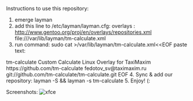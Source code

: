 Instructions to use this repository:
1. emerge layman
2. add this line to /etc/layman/layman.cfg:
  overlays  : http://www.gentoo.org/proj/en/overlays/repositories.xml
              file:///var/lib/layman/tm-calculate.xml
3. run command: sudo cat >/var/lib/layman/tm-calculate.xml<<EOF
paste text:
<?xml version="1.0" ?>
<repositories version="1.0">
  <repo priority="50" quality="experimental" status="unofficial">
    <name>tm-calculate</name>
    <description>Custom Calculate Linux Overlay for TaxiMaxim</description>
    <homepage>https://github.com/tm-calculate</homepage>
    <owner>
      <email>fedotov_sv@taximaxim.ru</email>
    </owner>
    <source type="git">git://github.com/tm-calculate/tm-calculate.git</source>
  </repo>
</repositories>
EOF
4. Sync & add our repository: layman -S && layman -s tm-calculate
5. Enjoy! (:

Screenshots:
![xfce](http://raw.github.com/tm-calculate/tm-calculate/master/images/xfce.png)

